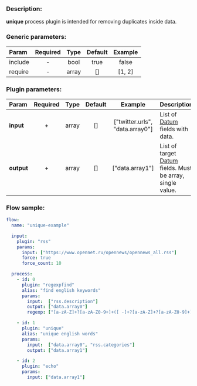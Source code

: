 ### Description:

**unique** process plugin is intended for removing duplicates inside data.


### Generic parameters:

| Param   | Required | Type  | Default | Example |
|:--------|:--------:|:-----:|:-------:|:-------:|
| include |    -     | bool  |  true   |  false  |
| require |    -     | array |   []    | [1, 2]  |


### Plugin parameters:

| Param      | Required | Type  | Default | Example                         | Description                                                                   |
|:-----------|:--------:|:-----:|:-------:|:-------------------------------:|:------------------------------------------------------------------------------|
| **input**  | +        | array | []      | ["twitter.urls", "data.array0"] | List of [Datum](../../concept.md) fields with data.                           |
| **output** | +        | array | []      | ["data.array1"]                 | List of target [Datum](../../concept.md) fields. Must be array, single value. |

### Flow sample:

```yaml
flow:
  name: "unique-example"

  input:
    plugin: "rss"
    params:
      input: ["https://www.opennet.ru/opennews/opennews_all.rss"]
      force: true
      force_count: 10

  process:
    - id: 0
      plugin: "regexpfind"
      alias: "find english keywords"
      params:
        input:  ["rss.description"]
        output: ["data.array0"]
        regexp: ["[a-zA-Z]+?[a-zA-Z0-9+]+([ -]+?[a-zA-Z]+?[a-zA-Z0-9]+)?"]

    - id: 1
      plugin: "unique"
      alias: "unique english words"
      params:
        input:  ["data.array0", "rss.categories"]
        output: ["data.array1"]

    - id: 2
      plugin: "echo"
      params:
        input: ["data.array1"]
```
